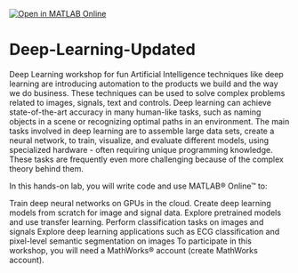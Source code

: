 [![Open in MATLAB Online](https://www.mathworks.com/images/responsive/global/open-in-matlab-online.svg)](https://matlab.mathworks.com/open/github/v1?repo=jloftin/Deep-Learning-Updated)

# Deep-Learning-Updated
Deep Learning workshop for fun
Artificial Intelligence techniques like deep learning are introducing automation to the products we build and the way we do business. These techniques can be used to solve complex problems related to images, signals, text and controls. Deep learning can achieve state-of-the-art accuracy in many human-like tasks, such as naming objects in a scene or recognizing optimal paths in an environment. The main tasks involved in deep learning are to assemble large data sets, create a neural network, to train, visualize, and evaluate different models, using specialized hardware - often requiring unique programming knowledge. These tasks are frequently even more challenging because of the complex theory behind them.

In this hands-on lab, you will write code and use MATLAB® Online™ to:

Train deep neural networks on GPUs in the cloud.
Create deep learning models from scratch for image and signal data.
Explore pretrained models and use transfer learning.
Perform classification tasks on images and signals
Explore deep learning applications such as ECG classification and pixel-level semantic segmentation on images
To participate in this workshop, you will need a MathWorks® account (create MathWorks account).

